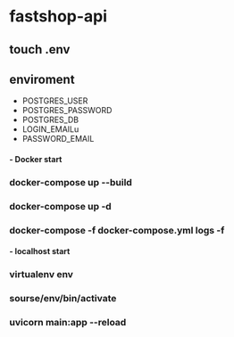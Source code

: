 
# fastshop-api
## touch .env
## enviroment
   - POSTGRES_USER
   - POSTGRES_PASSWORD
   - POSTGRES_DB
   - LOGIN_EMAILu
   - PASSWORD_EMAIL

#### - Docker start
### docker-compose up --build
### docker-compose up -d
### docker-compose -f docker-compose.yml logs -f






#### - localhost start
### virtualenv env
### sourse/env/bin/activate
### uvicorn main:app --reload
